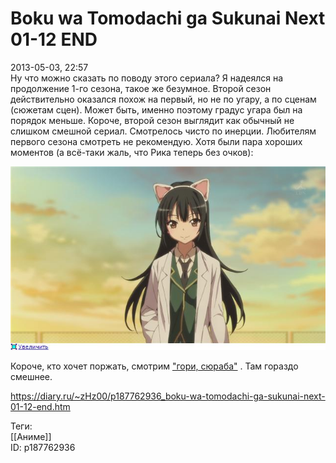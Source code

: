 Boku wa Tomodachi ga Sukunai Next 01-12 END
============================================

   
 2013-05-03, 22:57   
  Ну что можно сказать по поводу этого сериала? Я надеялся на продолжение 1-го сезона, такое же безумное. Второй сезон действительно оказался похож на первый, но не по угару, а по сценам (сюжетам сцен). Может быть, именно поэтому градус угара был на порядок меньше. Короче, второй сезон выглядит как обычный не слишком смешной сериал. Смотрелось чисто по инерции. Любителям первого сезона смотреть не рекомендую. Хотя были пара хороших моментов (а всё-таки жаль, что Рика теперь без очков):   
   
   [![](pics/3f37e02f25a2t.jpg)](http://radikal.ru/F/s019.radikal.ru/i628/1305/c6/3f37e02f25a2.png)     
   
 Короче, кто хочет поржать, смотрим  ["гори, сюраба"](Ore%20no%20kanojo%20to%20osananajimi%20ga%20shuraba%20sugiru%2002-13%20END)  . Там гораздо смешнее.   
    
 <https://diary.ru/~zHz00/p187762936_boku-wa-tomodachi-ga-sukunai-next-01-12-end.htm>   
   
 Теги:   
 [[Аниме]]   
 ID: p187762936
